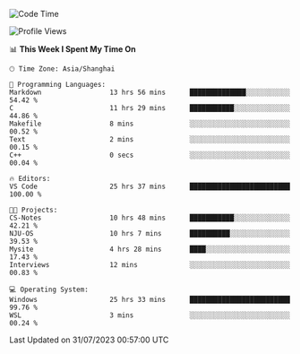 <!--START_SECTION:waka-->
![Code Time](http://img.shields.io/badge/Code%20Time-1%2C092%20hrs%2044%20mins-blue)

![Profile Views](http://img.shields.io/badge/Profile%20Views-1-blue)

📊 **This Week I Spent My Time On** 

```text
🕑︎ Time Zone: Asia/Shanghai

💬 Programming Languages: 
Markdown                 13 hrs 56 mins      ██████████████░░░░░░░░░░░   54.42 % 
C                        11 hrs 29 mins      ███████████░░░░░░░░░░░░░░   44.86 % 
Makefile                 8 mins              ░░░░░░░░░░░░░░░░░░░░░░░░░   00.52 % 
Text                     2 mins              ░░░░░░░░░░░░░░░░░░░░░░░░░   00.15 % 
C++                      0 secs              ░░░░░░░░░░░░░░░░░░░░░░░░░   00.04 % 

🔥 Editors: 
VS Code                  25 hrs 37 mins      █████████████████████████   100.00 % 

🐱‍💻 Projects: 
CS-Notes                 10 hrs 48 mins      ███████████░░░░░░░░░░░░░░   42.21 % 
NJU-OS                   10 hrs 7 mins       ██████████░░░░░░░░░░░░░░░   39.53 % 
Mysite                   4 hrs 28 mins       ████░░░░░░░░░░░░░░░░░░░░░   17.43 % 
Interviews               12 mins             ░░░░░░░░░░░░░░░░░░░░░░░░░   00.83 % 

💻 Operating System: 
Windows                  25 hrs 33 mins      █████████████████████████   99.76 % 
WSL                      3 mins              ░░░░░░░░░░░░░░░░░░░░░░░░░   00.24 % 
```


 Last Updated on 31/07/2023 00:57:00 UTC
<!--END_SECTION:waka-->